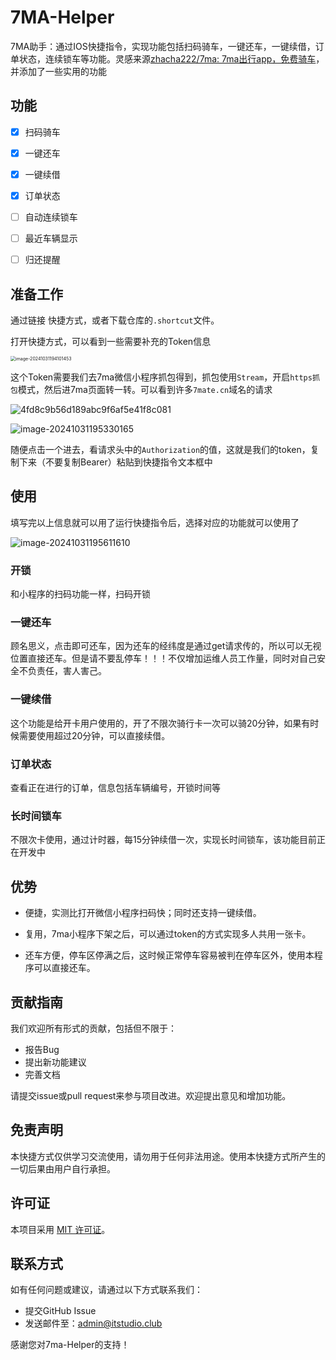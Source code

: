 # 7MA-Helper

7MA助手：通过IOS快捷指令，实现功能包括扫码骑车，一键还车，一键续借，订单状态，连续锁车等功能。灵感来源[zhacha222/7ma: 7ma出行app，免费骑车](https://github.com/zhacha222/7ma)，并添加了一些实用的功能



## 功能

- [x] 扫码骑车
- [x] 一键还车
- [x] 一键续借
- [x] 订单状态
- [ ] 自动连续锁车
- [ ] 最近车辆显示
- [ ] 归还提醒



## 准备工作

通过链接 快捷方式，或者下载仓库的`.shortcut`文件。

打开快捷方式，可以看到一些需要补充的Token信息

<img src="./assets/image-20241031194101453-1730378855095-1.png" alt="image-20241031194101453" style="zoom:50%;" />

这个Token需要我们去7ma微信小程序抓包得到，抓包使用`Stream`，开启`https抓包`模式，然后进7ma页面转一转。可以看到许多`7mate.cn`域名的请求

![4fd8c9b56d189abc9f6af5e41f8c081](./assets/4fd8c9b56d189abc9f6af5e41f8c081-1730378861499-4.jpg)

![image-20241031195330165](./assets/image-20241031195330165-1730378865055-6.png)

随便点击一个进去，看请求头中的`Authorization`的值，这就是我们的token，复制下来（不要复制Bearer）粘贴到快捷指令文本框中



## 使用

填写完以上信息就可以用了运行快捷指令后，选择对应的功能就可以使用了

![image-20241031195611610](./assets/image-20241031195611610-1730378867282-8.png)

### 开锁

和小程序的扫码功能一样，扫码开锁



### 一键还车

顾名思义，点击即可还车，因为还车的经纬度是通过get请求传的，所以可以无视位置直接还车。但是请不要乱停车！！！不仅增加运维人员工作量，同时对自己安全不负责任，害人害己。



### 一键续借

这个功能是给开卡用户使用的，开了不限次骑行卡一次可以骑20分钟，如果有时候需要使用超过20分钟，可以直接续借。



### 订单状态

查看正在进行的订单，信息包括车辆编号，开锁时间等



### 长时间锁车

不限次卡使用，通过计时器，每15分钟续借一次，实现长时间锁车，该功能目前正在开发中



## 优势

- 便捷，实测比打开微信小程序扫码快；同时还支持一键续借。

- 复用，7ma小程序下架之后，可以通过token的方式实现多人共用一张卡。

- 还车方便，停车区停满之后，这时候正常停车容易被判在停车区外，使用本程序可以直接还车。

  

## 贡献指南

我们欢迎所有形式的贡献，包括但不限于：

- 报告Bug
- 提出新功能建议
- 完善文档

请提交issue或pull request来参与项目改进。欢迎提出意见和增加功能。

## 免责声明



本快捷方式仅供学习交流使用，请勿用于任何非法用途。使用本快捷方式所产生的一切后果由用户自行承担。

## 许可证



本项目采用 [MIT 许可证](https://github.com/ITStudioOUC/OUC-JWGL-Helper/blob/master/LICENSE)。

## 联系方式



如有任何问题或建议，请通过以下方式联系我们：

- 提交GitHub Issue
- 发送邮件至：[admin@itstudio.club](mailto:admin@itstudio.club)

感谢您对7ma-Helper的支持！ 

